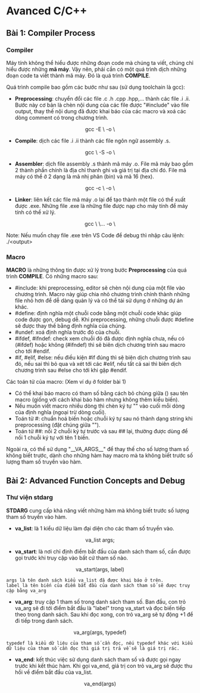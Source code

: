 # Avanced C/C++
## Bài 1: Compiler Process
### Compiler
Máy tính không thể hiểu được những đoạn code mà chúng ta viết, chúng chỉ hiểu được những **mã máy**. Vậy nên, phải cần có một quá trình dịch những đoạn code ta viết thành mã máy. Đó là quá trình **COMPILE**.

Quá trình compile bao gồm các bước như sau (sử dụng toolchain là gcc):
- **Preprocessing**: chuyển đổi các file .c .h .cpp .hpp,... thành các file .i .ii. Bước này cơ bản là chèn nội dung của các file được "#include" vào file output, thay thế nội dung đã được khai báo của các macro và xoá các dòng comment có trong chương trình.

<p align="center">gcc -E \<input.c\> -o \<output.i\></p>

- **Compile**: dịch các file .i .ii thành các file ngôn ngữ assembly .s.

<p align="center">gcc \<input.i\> -S -o \<output.s\></p>

- **Assembler**: dịch file assembly .s thành mã máy .o. File mã máy bao gồm 2 thành phần chính là địa chỉ thanh ghi và giá trị tại địa chỉ đó. File mã máy có thể ở 2 dạng là mã nhị phân (bin) và mã 16 (hex).

<p align="center">gcc -c \<input.s\> -o \<output.o\></p>

- **Linker**: liên kết các file mã máy .o lại để tạo thành một file có thể xuất được .exe. Những file .exe là những file được nạp cho máy tính để máy tính có thể xử lý.

<p align="center">gcc \<input1.o\> \<input1.o\>... -o \<output\></p>

Note: Nếu muốn chạy file .exe trên VS Code để debug thì nhập câu lệnh: ./\<output\>

### Macro
**MACRO** là những thông tin được xử lý trong bước **Preprocessing** của quá trình **COMPILE**. Có những macro sau:
- #include: khi preprocessing, editor sẽ chèn nội dung của một file vào chương trình. Macro này giúp chia nhỏ chương trình chính thành những file nhỏ hơn để dễ dàng quản lý và có thể tái sử dụng ở những dự án khác.
- #define: định nghĩa một chuỗi code bằng một chuỗi code khác giúp code được gọn, debug dễ. Khi preprocessing, những chuỗi được #define sẽ được thay thế bằng định nghĩa của chúng.
- #undef: xoá định nghĩa trước đó của chuỗi.
- #ifdef, #ifndef: check xem chuỗi đó đã được định nghĩa chưa, nếu có (#ifdef) hoặc không (#ifndef) thì sẽ biên dịch chương trình sau macro cho tới #endif.
- #if, #elif, #else: nếu điều kiện #if đúng thì sẽ biên dịch chương trình sau đó, nếu sai thì bỏ qua và xét tới các #elif, nếu tất cả sai thì biên dịch chương trình sau #else cho tới khi gặp #endif.

Các toán tử của macro: (Xem ví dụ ở folder bài 1)
- Có thể khai báo macro có tham số bằng cách bỏ chúng giữa () sau tên macro (giống với cách khai báo hàm nhưng không thêm kiểu biến).
- Nếu muốn viết macro nhiều dòng thì chèn ký tự "\" vào cuối mỗi dòng của định nghĩa (ngoại trừ dòng cuối).
- Toán tử #: chuẩn hoá biến hoặc chuỗi ký tự sau nó thành dạng string khi preprocessing (đặt chúng giữa "").
- Toán tử ##: nối 2 chuỗi ký tự trước và sau ## lại, thường được dùng để nối 1 chuỗi ký tự với tên 1 biến.

Ngoài ra, có thể sử dụng "\_\_VA_ARGS\_\_" để thay thế cho số lượng tham số không biết trước, dành cho những hàm hay macro mà ta không biết trước số lượng tham số truyền vào hàm.

## Bài 2: Advanced Function Concepts and Debug
### Thư viện stdarg
**STDARG** cung cấp khả năng viết những hàm mà không biết trước số lượng tham số truyền vào hàm.

- **va_list**: là 1 kiểu dữ liệu làm đại diện cho các tham số truyền vào.

<p align="center">va_list args;</p>

- **va_start**: là nơi chỉ định điểm bắt đầu của danh sách tham số, cần được gọi trước khi truy cập vào bất cứ tham số nào.

<p align="center">va_start(args, label)</p>

    args là tên danh sách kiểu va_list đã được khai báo ở trên.
    label là tên biến của điểm bắt đầu của danh sách tham số sẽ được truy cập bằng va_arg

- **va_arg**: truy cập 1 tham số trong danh sách tham số. Ban đầu, con trỏ va_arg sẽ đi tới điểm bắt đầu là "label" trong va_start và đọc biến tiếp theo trong danh sách. Sau khi đọc xong, con trỏ va_arg sẽ tự động +1 để đi tiếp trong danh sách.

<p align="center">va_arg(args, typedef)</p>

    typedef là kiểu dữ liệu của tham số cần đọc, nếu typedef khác với kiểu dữ liệu của tham số cần đọc thì giá trị trả về sẽ là giá trị rác.
- **va_end**: kết thúc việc sử dụng danh sách tham số và được gọi ngay trước khi kết thúc hàm. Khi gọi va_end, giá trị con trỏ va_arg sẽ được thu hồi về điểm bắt đầu của va_list.

<p align="center">va_end(args)</p>